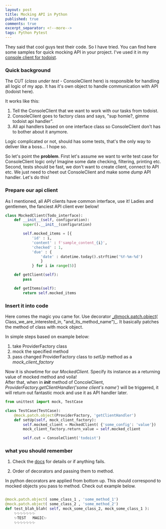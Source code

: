 ```yaml
---
layout: post
title: Mocking API in Python
published: true
comments: true
excerpt_separator: <!--more-->
tags: Python Pytest
---
```


They said that cool guys test their code. So I have tried. You can find here some samples for quick mocking API in your project. I've used it in my [console client for todoist](https://jakubszwajka.github.io/Todoist-Console-Client/).

<!--more-->

### Quick background

The CUT (_class under test_ - ConsoleClient here) is responsible for handling all logic of my app. It has it's own object to handle communication with API (todoist here).

It works like this:

1. Tell the ConsoleClient that we want to work with our tasks from todoist.
2. ConsoleClient goes to factory class and says, "sup homie?, gimme todoist api handler".
3. All api handlers based on one interface class so ConsoleClient don't has to bother about it anymore.

Logic complicated or not, should has some tests, that's the only way to deliver like a boss... I hope so.

So let's point the **problem**. First let's assume we want to write test case for ConsoleClient logic only! Imagine some date checking, filtering, printing etc. Second, tests should be fast, we don't want to create client, connect to API etc. We just need to cheet out ConsoleClient and make some _dump_ API handler. Let's do this!

### Prepare our api client

As I mentioned, all API clients have common interface, use it! Ladies and gentlemen, the fanciest API client ever below!

```python
class MockedClient(Todo_interface):
    def __init__(self, configuration):
        super().__init__(configuration)

        self.mocked_items = [{
            'id' : i,
            'content' : f'sample_content_{i}',
            'checked' : 1,
            'due' : {
                'date' : datetime.today().strftime('%Y-%m-%d')
                }
            } for i in range(5)]

    def getClient(self):
        pass

    def getItems(self):
        return self.mocked_items
```

### Insert it into code

Here comes the magic you came for. Use decorator _@mock.patch.object( Class_we_are_interested_in, "and_its_method_name")_. It basically patches the method of class with mock object.

In simple steps based on example below:

1. take ProviderFactory class
2. mock the specified method
3. pass changed ProviderFactory class to _setUp_ method as a _mock_client_factory_

Now it is showtime for our _MockedClient_. Specify its instance as a returning value of mocked method and voila!  
After that, when in _**init**_ method of ConcoleClient, _ProviderFactory.getClientHandler('some client's name')_ will be triggered, it will return out fantastic mock and use it as API handler later.

```python
from unittest import mock, TestCase

class TestCase(TestCase):
    @mock.patch.object(ProviderFactory, 'getClientHandler')
    def setUp(self, mock_client_factory):
        self.mocked_client = MockedClient( {'some_config': 'value'})
        mock_client_factory.return_value = self.mocked_client

        self.cut = ConsoleClient('todoist')
```

### what you should remember

1. Check the [docs](https://docs.python.org/3/library/unittest.mock.html#patch-object) for details or if anything fails.

2. Order of decorators and passing them to method.

In python decorators are applied from bottom up. This should correspond to mocked objects you pass to method. Check out example below.

```python

@mock.patch.object( some_class_1 , 'some_method_1')
@mock.patch.object( some_class_2 , 'some_method_2')
def test_blah_blah( self, mock_some_class_2, mock_some_class_1 ):
    ✨✨✨✨✨✨✨
    ✨TEST   MAGIC✨
    ✨✨✨✨✨✨✨

```
